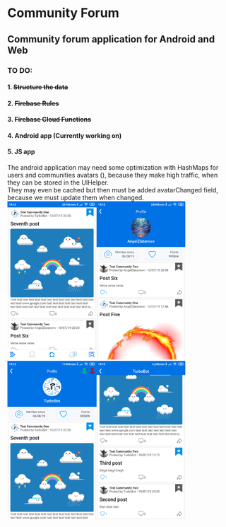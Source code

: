# Community Forum
 
<h2>Community forum application for Android and Web</h2>
<h3>TO DO:</h3>
<h4>1. <strike>Structure the data</strike></h4>
<h4>2. <strike>Firebase Rules</strike></h4>
<h4>3. <strike>Firebase Cloud Functions</strike></h4>
<h4>4. Android app (Currently working on)</h4>
<h4>5. JS app</h4>
The android application may need some optimization with HashMaps for users and communities avatars (<String, String>), because they make high traffic, when they can be stored in the UIHelper.<br>
They may even be cached but then must be added avatarChanged field, because we must update them when changed.<br>
<img src="screen1.png" alt="First screen" width="40%"><img src="screen2.png" alt="First screen" width="40%"><br>
<img src="screen3.png" alt="First screen" width="40%"><img src="screen4.png" alt="First screen" width="40%">